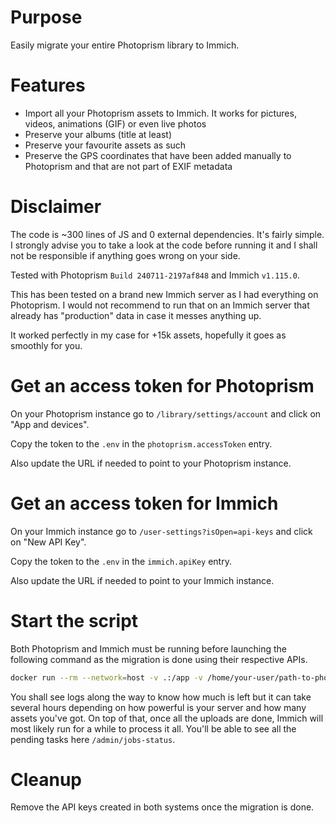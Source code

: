 # Purpose

Easily migrate your entire Photoprism library to Immich.

# Features

- Import all your Photoprism assets to Immich. It works for pictures, videos, animations (GIF) or even live photos
- Preserve your albums (title at least)
- Preserve your favourite assets as such
- Preserve the GPS coordinates that have been added manually to Photoprism and that are not part of EXIF metadata

# Disclaimer

The code is ~300 lines of JS and 0 external dependencies. It's fairly simple. I strongly advise you to take a look at the code before running it and I shall not be responsible if anything goes wrong on your side.

Tested with Photoprism `Build 240711-2197af848` and Immich `v1.115.0`.

This has been tested on a brand new Immich server as I had everything on Photoprism. I would not recommend to run that on an Immich server that already has "production" data in case it messes anything up.

It worked perfectly in my case for +15k assets, hopefully it goes as smoothly for you.

# Get an access token for Photoprism

On your Photoprism instance go to `/library/settings/account` and click on "App and devices".

Copy the token to the `.env` in the `photoprism.accessToken` entry.

Also update the URL if needed to point to your Photoprism instance.

# Get an access token for Immich

On your Immich instance go to `/user-settings?isOpen=api-keys` and click on "New API Key".

Copy the token to the `.env` in the `immich.apiKey` entry.

Also update the URL if needed to point to your Immich instance.

# Start the script

Both Photoprism and Immich must be running before launching the following command as the migration is done using their respective APIs.

```bash
docker run --rm --network=host -v .:/app -v /home/your-user/path-to-photoprism/photoprism/originals:/originals:ro -w /app node:22.9.0 node index.js
```

You shall see logs along the way to know how much is left but it can take several hours depending on how powerful is your server and how many assets you've got. On top of that, once all the uploads are done, Immich will most likely run for a while to process it all. You'll be able to see all the pending tasks here `/admin/jobs-status`.

# Cleanup

Remove the API keys created in both systems once the migration is done.

